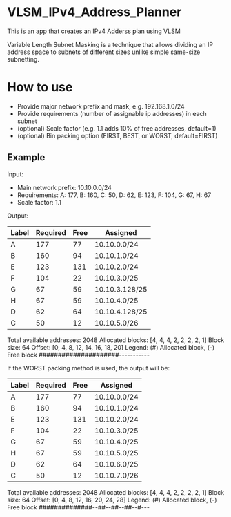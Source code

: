 # VLSM_IPv4_Address_Planner

This is an app that creates an IPv4 Adderss plan using VLSM  

Variable Length Subnet Masking is a technique that allows dividing an
IP address space to subnets of different sizes unlike simple same-size subnetting.

# How to use

- Provide major network prefix and mask, e.g. 192.168.1.0/24
- Provide requirements (number of assignable ip addresses) in each subnet
- (optional) Scale factor (e.g. 1.1 adds 10\% of free addresses, default=1)
- (optional) Bin packing option (FIRST, BEST, or WORST, default=FIRST)

## Example

Input:  
- Main network prefix: 10.10.0.0/24
- Requirements: A: 177, B: 160, C: 50, D: 62, E: 123, F: 104, G: 67, H: 67
- Scale factor: 1.1

Output:  

Label | Required | Free | Assigned            
------|----------|------|-----------
A | 177 | 77 | 10.10.0.0/24        
B | 160 | 94 | 10.10.1.0/24        
E | 123 | 131 | 10.10.2.0/24        
F | 104 | 22 | 10.10.3.0/25        
G | 67 | 59 | 10.10.3.128/25      
H | 67 | 59 | 10.10.4.0/25        
D | 62 | 64 | 10.10.4.128/25      
C | 50 | 12 | 10.10.5.0/26        

Total available addresses: 2048
Allocated blocks: [4, 4, 4, 2, 2, 2, 2, 1]
Block size: 64
Offset: [0, 4, 8, 12, 14, 16, 18, 20]
Legend: (#) Allocated block, (-) Free block
\#####################-----------


If the WORST packing method is used, the output will be:

Label | Required | Free | Assigned            
------|----------|------|-----------
A | 177 | 77 | 10.10.0.0/24        
B | 160 | 94 | 10.10.1.0/24        
E | 123 | 131 | 10.10.2.0/24        
F | 104 | 22 | 10.10.3.0/25        
G | 67 | 59 | 10.10.4.0/25        
H | 67 | 59 | 10.10.5.0/25        
D | 62 | 64 | 10.10.6.0/25        
C | 50 | 12 | 10.10.7.0/26        

Total available addresses: 2048
Allocated blocks: [4, 4, 4, 2, 2, 2, 2, 1]
Block size: 64
Offset: [0, 4, 8, 12, 16, 20, 24, 28]
Legend: (#) Allocated block, (-) Free block
##############--##--##--##--#---

